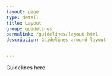 ```yaml
---
layout: page
type: detail
title: Layout
group: guidelines
permalink: /guidelines/layout.html
description: Guidelines around layout


---
```


Guidelines here
